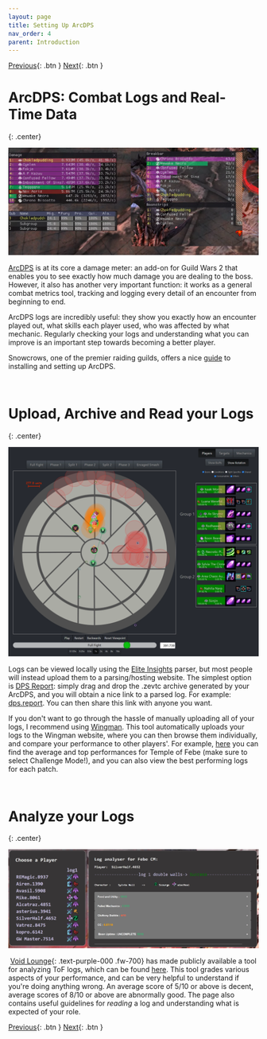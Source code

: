 ```yaml
---
layout: page
title: Setting Up ArcDPS
nav_order: 4
parent: Introduction
---
```


[Previous](getting-started.html){: .btn } [Next](lcm.html){: .btn }

# ArcDPS: Combat Logs and Real-Time Data
{: .center}

![ArcDPS In-game screenshots](../images/introduction/arcdps.webp)

[ArcDPS] is at its core a damage meter: an add-on for Guild Wars 2 that enables you to see exactly how much damage you are dealing to the boss. However, it also has another very important function: it works as a general combat metrics tool, tracking and logging every detail of an encounter from beginning to end.

ArcDPS logs are incredibly useful: they show you exactly how an encounter played out, what skills each player used, who was affected by what mechanic. Regularly checking your logs and understanding what you can improve is an important step towards becoming a better player.

Snowcrows, one of the premier raiding guilds, offers a nice [guide](https://snowcrows.com/guides/getting-started/arc-dps) to installing and setting up ArcDPS.

<img class="divider">

# Upload, Archive and Read your Logs 
{: .center}

![Example Elite Insights image](../images/introduction/ei_image.webp)

Logs can be viewed locally using the [Elite Insights] parser, but most people will instead upload them to a parsing/hosting website. The simplest option is [DPS Report](https://dps.report/): simply drag and drop the .zevtc archive generated by your ArcDPS, and you will obtain a nice link to a parsed log. For example: [dps.report](https://dps.report/w7qK-20240401-230033_cerus). You can then share this link with anyone you want.

If you don't want to go through the hassle of manually uploading all of your logs, I recommend using [Wingman](https://gw2wingman.nevermindcreations.de/uploader). This tool automatically uploads your logs to the Wingman website, where you can then browse them individually, and compare your performance to other players'. For example, [here](https://gw2wingman.nevermindcreations.de/cerus) you can find the average and top performances for Temple of Febe (make sure to select Challenge Mode!), and you can also view the best performing logs for each patch.

<img class="divider">

# Analyze your Logs
{: .center}

![Example Analyzer image](../images/introduction/log_analysis.webp)

<img class="inline vl_icon"> [Void Lounge](https://discord.gg/UXmjTayf){: .text-purple-000 .fw-700} has made publicly available a tool for analyzing ToF logs, which can be found [here](https://www.canva.com/design/DAGQNkGsYKI/mS7L-t1w5Of_kzcPNqMuxQ/view?utm_content=DAGQNkGsYKI).
This tool grades various aspects of your performance, and can be very helpful to understand if you're doing anything wrong. An average score of 5/10 or above is decent, average scores of 8/10 or above are abnormally good. The page also contains useful guidelines for _reading_ a log and understanding what is expected of your role.

[Previous](getting-started.html){: .btn } [Next](lcm.html){: .btn }

[ArcDPS]: https://www.deltaconnected.com/arcdps/
[Elite Insights]: https://github.com/baaron4/GW2-Elite-Insights-Parser

